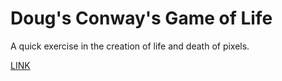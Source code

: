 # Doug's Conway's Game of Life
A quick exercise in the creation of life and death of pixels.

[LINK](https://daleinen7.github.io/DougsConwaysGameOfLife/)

